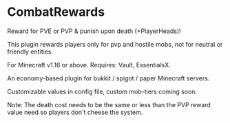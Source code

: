 # CombatRewards
Reward for PVE or PVP &amp; punish upon death (+PlayerHeads)!

This plugin rewards players only for pvp and hostile mobs, not for neutral or friendly entities.



For Minecraft v1.16 or above. Requires: Vault, EssentialsX.

An economy-based plugin for bukkit / spigot / paper Minecraft servers.

Customizable values in config file, custom mob-tiers coming soon.

Note: The death cost needs to be the same or less than the PVP reward value need so players don't cheese the system.
